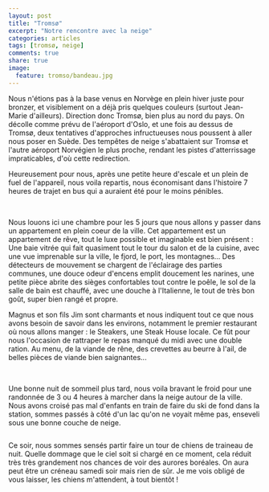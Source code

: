 ```yaml
---
layout: post
title: "Tromsø"
excerpt: "Notre rencontre avec la neige"
categories: articles
tags: [tromsø, neige]
comments: true
share: true
image: 
  feature: tromso/bandeau.jpg
---
```


Nous n'étions pas à la base venus en Norvège en plein hiver juste pour bronzer, et visiblement on a déjà pris quelques couleurs (surtout Jean-Marie d'ailleurs). Direction donc Tromsø, bien plus au nord du pays. On décolle comme prévu de l'aéroport d'Oslo, et une fois au dessus de Tromsø, deux tentatives d'approches infructueuses nous poussent à aller nous poser en Suède. Des tempêtes de neige s'abattaient sur Tromsø et l'autre aéroport Norvégien le plus proche, rendant les pistes d'atterrissage impraticables, d'où cette redirection.

Heureusement pour nous, après une petite heure d'escale et un plein de fuel de l'appareil, nous voila repartis, nous économisant dans l'histoire 7 heures de trajet en bus qui a auraient été pour le moins pénibles.

<figure class="half">
	<a href="{{site.url}}/images/tromso/eglise.jpg"><img src="{{site.url}}/images/tromso/eglise.jpg" alt=""></a>
	<a href="{{site.url}}/images/tromso/arbustes.jpg"><img src="{{site.url}}/images/tromso/arbustes.jpg" alt=""></a>
	<a href="{{site.url}}/images/tromso/chambre.jpg"><img src="{{site.url}}/images/tromso/chambre.jpg" alt=""></a>
</figure>

Nous louons ici une chambre pour les 5 jours que nous allons y passer dans un appartement en plein coeur de la ville. Cet appartement est un appartement de rêve, tout le luxe possible et imaginable est bien présent : Une baie vitrée qui fait quasiment tout le tour du salon et de la cuisine, avec une vue imprenable sur la ville, le fjord, le port, les montagnes... Des détecteurs de mouvement se chargent de l'éclairage des parties communes, une douce odeur d'encens emplit doucement les narines, une petite pièce abrite des sièges confortables tout contre le poêle, le sol de la salle de bain est chauffé, avec une douche à l'Italienne, le tout de très bon goût, super bien rangé et propre.

Magnus et son fils Jim sont charmants et nous indiquent tout ce que nous avons besoin de savoir dans les environs, notamment le premier restaurant où nous allons manger : le Steakers, une Steak House locale. Ce fût pour nous l'occasion de rattraper le repas manqué du midi avec une double ration. Au menu, de la viande de rêne, des crevettes au beurre à l'ail, de belles pièces de viande bien saignantes...

<figure class="half">
	<a href="{{site.url}}/images/tromso/baie.jpg"><img src="{{site.url}}/images/tromso/baie.jpg" alt=""></a>
	<a href="{{site.url}}/images/tromso/pas_de_tir.jpg"><img src="{{site.url}}/images/tromso/pas_de_tir.jpg" alt=""></a>
	<a href="{{site.url}}/images/tromso/rue.jpg"><img src="{{site.url}}/images/tromso/rue.jpg" alt=""></a>
	<a href="{{site.url}}/images/tromso/table.jpg"><img src="{{site.url}}/images/tromso/table.jpg" alt=""></a>
</figure>

Une bonne nuit de sommeil plus tard, nous voila bravant le froid pour une randonnée de 3 ou 4 heures à marcher dans la neige autour de la ville. Nous avons croisé pas mal d'enfants en train de faire du ski de fond dans la station, sommes passés à côté d'un lac qu'on ne voyait même pas, enseveli sous une bonne couche de neige.

<figure>
	<a href="{{site.url}}/images/tromso/appart.jpg"><img src="{{site.url}}/images/tromso/appart.jpg" alt=""></a>
</figure>

Ce soir, nous sommes sensés partir faire un tour de chiens de traineau de nuit. Quelle dommage que le ciel soit si chargé en ce moment, cela réduit très très grandement nos chances de voir des aurores boréales. On aura peut être un créneau samedi soir mais rien de sûr. Je me vois obligé de vous laisser, les chiens m'attendent, à tout bientôt !

